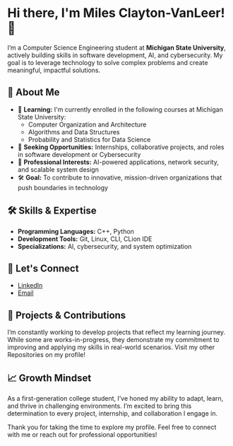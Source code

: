# Hi there, I'm Miles Clayton-VanLeer! 👋

I’m a Computer Science Engineering student at **Michigan State University**, actively building skills in software development, AI, and cybersecurity. My goal is to leverage technology to solve complex problems and create meaningful, impactful solutions.

## 🚀 About Me
- 🌱 **Learning:** I'm currently enrolled in the following courses at Michigan State University:
  - Computer Organization and Architecture
  - Algorithms and Data Structures
  - Probability and Statistics for Data Science
- 🤝 **Seeking Opportunities:** Internships, collaborative projects, and roles in software development or Cybersecurity
- 💼 **Professional Interests:** AI-powered applications, network security, and scalable system design
- 🛠️ **Goal:** To contribute to innovative, mission-driven organizations that push boundaries in technology

## 🛠️ Skills & Expertise

- **Programming Languages:** C++, Python
- **Development Tools:** Git, Linux, CLI, CLion IDE
- **Specializations:** AI, cybersecurity, and system optimization

## 🔗 Let's Connect

- [LinkedIn](https://www.linkedin.com/in/miles-clayton-vanleer/)
- [Email](mailto:Clayto99@msu.edu)

## 🌟 Projects & Contributions

I’m constantly working to develop projects that reflect my learning journey. While some are works-in-progress, they demonstrate my commitment to improving and applying my skills in real-world scenarios.
Visit my other Repositories on my profile!

## 📈 Growth Mindset

As a first-generation college student, I’ve honed my ability to adapt, learn, and thrive in challenging environments. I’m excited to bring this determination to every project, internship, and collaboration I engage in.

Thank you for taking the time to explore my profile. Feel free to connect with me or reach out for professional opportunities!
